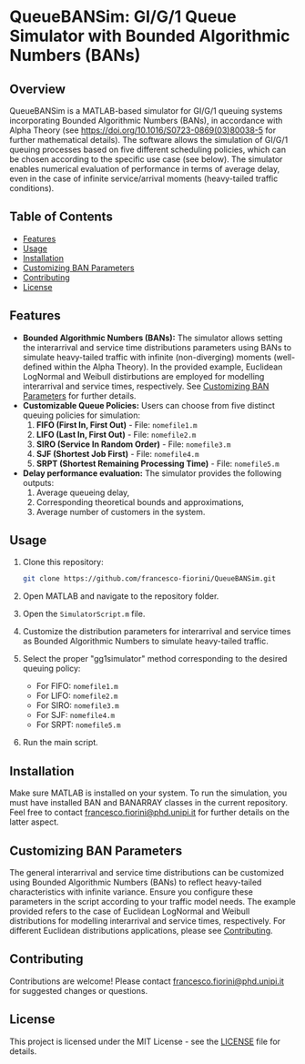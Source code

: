 # QueueBANSim: GI/G/1 Queue Simulator with Bounded Algorithmic Numbers (BANs)

## Overview
QueueBANSim is a MATLAB-based simulator for GI/G/1 queuing systems incorporating Bounded Algorithmic Numbers (BANs), in accordance with Alpha Theory (see https://doi.org/10.1016/S0723-0869(03)80038-5 for further mathematical details). The software allows the simulation of GI/G/1 queuing processes based on five different scheduling policies, which can be chosen according to the specific use case (see below). The simulator enables numerical evaluation of performance in terms of average delay, even in the case of infinite service/arrival moments (heavy-tailed traffic conditions).

## Table of Contents
- [Features](#features)
- [Usage](#usage)
- [Installation](#installation)
- [Customizing BAN Parameters](#customizing-ban-parameters)
- [Contributing](#contributing)
- [License](#license)

## Features
- **Bounded Algorithmic Numbers (BANs):** The simulator allows setting the interarrival and service time distributions parameters using BANs to simulate heavy-tailed traffic with infinite (non-diverging) moments (well-defined within the Alpha Theory). In the provided example, Euclidean LogNormal and Weibull distirbutions are employed for modelling interarrival and service times, respectively. See [Customizing BAN Parameters](#customizing-ban-parameters) for further details.
- **Customizable Queue Policies:** Users can choose from five distinct queuing policies for simulation:
  1. **FIFO (First In, First Out)** - File: `nomefile1.m`
  2. **LIFO (Last In, First Out)** - File: `nomefile2.m`
  3. **SIRO (Service In Random Order)** - File: `nomefile3.m`
  4. **SJF (Shortest Job First)** - File: `nomefile4.m`
  5. **SRPT (Shortest Remaining Processing Time)** - File: `nomefile5.m`
- **Delay performance evaluation:** The simulator provides the following outputs:
  1. Average queueing delay,
  2. Corresponding theoretical bounds and approximations,
  3. Average number of customers in the system.


## Usage
1. Clone this repository:
    ```bash
    git clone https://github.com/francesco-fiorini/QueueBANSim.git
    ```
2. Open MATLAB and navigate to the repository folder.

3. Open the `SimulatorScript.m` file.

4. Customize the distribution parameters for interarrival and service times as Bounded Algorithmic Numbers to simulate heavy-tailed traffic.

5. Select the proper "gg1simulator" method corresponding to the desired queuing policy:
   - For FIFO: `nomefile1.m`
   - For LIFO: `nomefile2.m`
   - For SIRO: `nomefile3.m`
   - For SJF: `nomefile4.m`
   - For SRPT: `nomefile5.m`

6. Run the main script.

## Installation
Make sure MATLAB is installed on your system. To run the simulation, you must have installed BAN and BANARRAY classes in the current repository. Feel free to contact francesco.fiorini@phd.unipi.it for further details on the latter aspect.

## Customizing BAN Parameters
The general interarrival and service time distributions can be customized using Bounded Algorithmic Numbers (BANs) to reflect heavy-tailed characteristics with infinite variance. Ensure you configure these parameters in the script according to your traffic model needs. The example provided refers to the case of Euclidean LogNormal and Weibull distributions for modelling interarrival and service times, respectively. For different Euclidean distributions applications, please see [Contributing](#contributing).

## Contributing
Contributions are welcome! Please contact francesco.fiorini@phd.unipi.it for suggested changes or questions.

## License
This project is licensed under the MIT License - see the [LICENSE](LICENSE) file for details.
